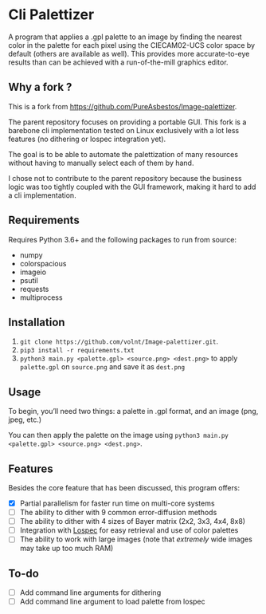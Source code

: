 # Cli Palettizer

A program that applies a .gpl palette to an image by finding the nearest color in the palette for each pixel using the CIECAM02-UCS color space by default (others are available as well). This provides more accurate-to-eye results than can be achieved with a run-of-the-mill graphics editor.

## Why a fork ?

This is a fork from https://github.com/PureAsbestos/Image-palettizer.

The parent repository focuses on providing a portable GUI. This fork is a barebone cli implementation tested on Linux exclusively with a lot less features (no dithering or lospec integration yet).

The goal is to be able to automate the palettization of many resources without having to manually select each of them by hand.

I chose not to contribute to the parent repository because the business logic was too tightly coupled with the GUI framework, making it hard to add a cli implementation.

## Requirements

Requires Python 3.6+ and the following packages to run from source:
- numpy
- colorspacious
- imageio
- psutil
- requests
- multiprocess

## Installation

1. `git clone https://github.com/volnt/Image-palettizer.git`.
2. `pip3 install -r requirements.txt`
3. `python3 main.py <palette.gpl> <source.png> <dest.png>` to apply `palette.gpl` on `source.png` and save it as `dest.png`

## Usage

To begin, you’ll need two things: a palette in .gpl format, and an image (png, jpeg, etc.)

You can then apply the palette on the image using `python3 main.py <palette.gpl> <source.png> <dest.png>`.

## Features

Besides the core feature that has been discussed, this program offers:

- [x] Partial parallelism for faster run time on multi-core systems
- [ ] The ability to dither with 9 common error-diffusion methods
- [ ] The ability to dither with 4 sizes of Bayer matrix (2x2, 3x3, 4x4, 8x8)
- [ ] Integration with [Lospec](https://lospec.com/palette-list) for easy retrieval and use of color palettes
- [ ] The ability to work with large images (note that *extremely* wide images may take up too much RAM)

## To-do
- [ ] Add command line arguments for dithering
- [ ] Add command line argument to load palette from lospec
